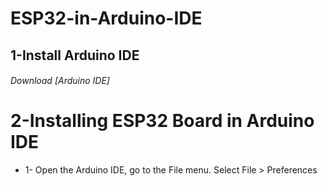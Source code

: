 # ESP32-in-Arduino-IDE
## 1-Install Arduino IDE
###### Download [Arduino IDE]

# 2-Installing ESP32 Board in Arduino IDE
-  1- Open the Arduino IDE, go to the File menu. Select File > Preferences
